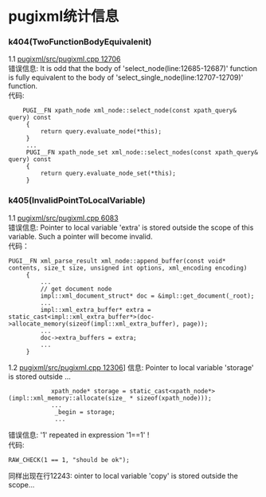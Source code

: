 pugixml统计信息
=======================
### k404(TwoFunctionBodyEquivalenit)
1.1 [pugixml/src/pugixml.cpp 12706](pugixml/src/pugixml.cpp#L12706) <br>
错误信息: It is odd that the body of 'select_node(line:12685-12687)' function is fully equivalent to the body of 'select_single_node(line:12707-12709)' function.<br>
代码:
```
    PUGI__FN xpath_node xml_node::select_node(const xpath_query& query) const 
     {
         return query.evaluate_node(*this);
     }
     ...
     PUGI__FN xpath_node_set xml_node::select_nodes(const xpath_query& query) const 
     {
         return query.evaluate_node_set(*this);
     }
```
### k405(InvalidPointToLocalVariable)
1.1 [pugixml/src/pugixml.cpp 6083](pugixml/src/pugixml.cpp#L6083)<br>
错误信息: Pointer to local variable 'extra' is stored outside the scope of this variable. Such a pointer will become invalid.<br>
代码：
```
PUGI__FN xml_parse_result xml_node::append_buffer(const void* contents, size_t size, unsigned int options, xml_encoding encoding)
     {
         ...
         // get document node
         impl::xml_document_struct* doc = &impl::get_document(_root);
         ...
         impl::xml_extra_buffer* extra = static_cast<impl::xml_extra_buffer*>(doc->allocate_memory(sizeof(impl::xml_extra_buffer), page));
         ...
         doc->extra_buffers = extra;
         ...
     }
```
1.2 [pugixml/src/pugixml.cpp 12306](pugixml/src/pugixml.cpp#L12306)]
信息: Pointer to local variable 'storage' is stored outside ...<br>
```
            xpath_node* storage = static_cast<xpath_node*>(impl::xml_memory::allocate(size_ * sizeof(xpath_node)));
            ...
             _begin = storage;
             ...
```
错误信息: '1' repeated in expression '1==1' !<br>
代码:
```
RAW_CHECK(1 == 1, "should be ok");
```
同样出现在行12243: ointer to local variable 'copy' is stored outside the scope...<br>
